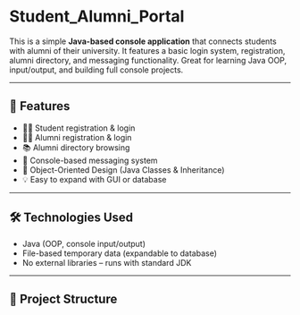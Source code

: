 # Student_Alumni_Portal


This is a simple **Java-based console application** that connects students with alumni of their university. It features a basic login system, registration, alumni directory, and messaging functionality. Great for learning Java OOP, input/output, and building full console projects.

---

## 🚀 Features

- 👨‍🎓 Student registration & login  
- 👩‍💼 Alumni registration & login  
- 📚 Alumni directory browsing  
- 📨 Console-based messaging system  
- 🧱 Object-Oriented Design (Java Classes & Inheritance)  
- 💡 Easy to expand with GUI or database

---

## 🛠 Technologies Used

- Java (OOP, console input/output)
- File-based temporary data (expandable to database)
- No external libraries – runs with standard JDK

---

## 🧩 Project Structure

